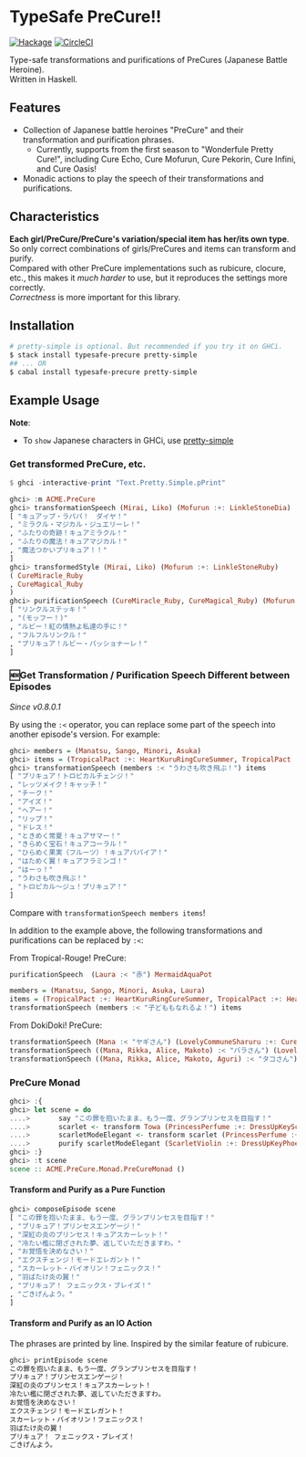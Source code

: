 # TypeSafe PreCure!!

[![Hackage](https://img.shields.io/hackage/v/typesafe-precure.svg)](http://hackage.haskell.org/package/typesafe-precure)
[![CircleCI](https://circleci.com/gh/igrep/typesafe-precure.svg?style=svg)](https://circleci.com/gh/igrep/typesafe-precure)

Type-safe transformations and purifications of PreCures (Japanese Battle Heroine).  
Written in Haskell.

## Features

- Collection of Japanese battle heroines "PreCure"  and their transformation and purification phrases.
    - Currently, supports from the first season to "Wonderfule Pretty Cure!", including Cure Echo, Cure Mofurun, Cure Pekorin, Cure Infini, and Cure Oasis!
- Monadic actions to play the speech of their transformations and purifications.

## Characteristics

**Each girl/PreCure/PreCure's variation/special item has her/its own type**.  
So only correct combinations of girls/PreCures and items can transform and purify.  
Compared with other PreCure implementations such as rubicure, clocure, etc., this makes it *much harder* to use, but it reproduces the settings more correctly.  
*Correctness* is more important for this library.

## Installation

```sh
# pretty-simple is optional. But recommended if you try it on GHCi.
$ stack install typesafe-precure pretty-simple
## ... OR
$ cabal install typesafe-precure pretty-simple
```

## Example Usage

**Note**:
- To `show` Japanese characters in GHCi, use [pretty-simple](https://github.com/cdepillabout/pretty-simple)

### Get transformed PreCure, etc.

```haskell
$ ghci -interactive-print "Text.Pretty.Simple.pPrint"

ghci> :m ACME.PreCure
ghci> transformationSpeech (Mirai, Liko) (Mofurun :+: LinkleStoneDia)
[ "キュアップ・ラパパ！　ダイヤ！"
, "ミラクル・マジカル・ジュエリーレ！"
, "ふたりの奇跡！キュアミラクル！"
, "ふたりの魔法！キュアマジカル！"
, "魔法つかいプリキュア！！"
]
ghci> transformedStyle (Mirai, Liko) (Mofurun :+: LinkleStoneRuby)
( CureMiracle_Ruby
, CureMagical_Ruby
)
ghci> purificationSpeech (CureMiracle_Ruby, CureMagical_Ruby) (Mofurun :+: LinkleStoneRuby, LinkleStick :+: LinkleStoneRuby)
[ "リンクルステッキ！"
, "(モッフー！)"
, "ルビー！紅の情熱よ私達の手に！"
, "フルフルリンクル！"
, "プリキュア！ルビー・パッショナーレ！"
]
```

### 🆕Get Transformation / Purification Speech Different between Episodes

*Since v0.8.0.1*

By using the `:<` operator, you can replace some part of the speech into another episode's version. For example:

```haskell
ghci> members = (Manatsu, Sango, Minori, Asuka)
ghci> items = (TropicalPact :+: HeartKuruRingCureSummer, TropicalPact :+: HeartKuruRingCureCoral, TropicalPact :+: HeartKuruRingCurePapaya, TropicalPact :+: HeartKuruRingCureFlamingo)
ghci> transformationSpeech (members :< "うわさも吹き飛ぶ！") items
[ "プリキュア！トロピカルチェンジ！"
, "レッツメイク！キャッチ！"
, "チーク！"
, "アイズ！"
, "ヘアー！"
, "リップ！"
, "ドレス！"
, "ときめく常夏！キュアサマー！"
, "きらめく宝石！キュアコーラル！"
, "ひらめく果実（フルーツ）！キュアパパイア！"
, "はためく翼！キュアフラミンゴ！"
, "はーっ！"
, "うわさも吹き飛ぶ！"
, "トロピカル〜ジュ！プリキュア！"
]
```

Compare with `transformationSpeech members items`!

In addition to the example above, the following transformations and purifications can be replaced by `:<`:

From Tropical-Rouge! PreCure:

```haskell
purificationSpeech  (Laura :< "赤") MermaidAquaPot

members = (Manatsu, Sango, Minori, Asuka, Laura)
items = (TropicalPact :+: HeartKuruRingCureSummer, TropicalPact :+: HeartKuruRingCureCoral, TropicalPact :+: HeartKuruRingCurePapaya, TropicalPact :+: HeartKuruRingCureFlamingo, MermaidAquaPact :+: HeartKuruRingCureLaMer)
transformationSpeech (members :< "子どももなれるよ！") items
```

From DokiDoki! PreCure:

```haskell
transformationSpeech (Mana :< "ヤギさん") (LovelyCommuneSharuru :+: CureLoveads)
transformationSpeech ((Mana, Rikka, Alice, Makoto) :< "バラさん") (LovelyCommuneSharuru :+: CureLoveads, LovelyCommuneRaquel :+: CureLoveads, LovelyCommuneLance :+: CureLoveads, LovelyCommuneDavi :+: CureLoveads)
transformationSpeech ((Mana, Rikka, Alice, Makoto, Aguri) :< "タコさん") (LovelyCommuneSharuru :+: CureLoveads, LovelyCommuneRaquel :+: CureLoveads, LovelyCommuneLance :+: CureLoveads, LovelyCommuneDavi :+: CureLoveads, LoveEyesPalette :+: CureLoveads)
```

### PreCure Monad

```haskell
ghci> :{
ghci> let scene = do
....>       say "この罪を抱いたまま、もう一度、グランプリンセスを目指す！"
....>       scarlet <- transform Towa (PrincessPerfume :+: DressUpKeyScarlet)
....>       scarletModeElegant <- transform scarlet (PrincessPerfume :+: DressUpKeyPhoenix)
....>       purify scarletModeElegant (ScarletViolin :+: DressUpKeyPhoenix)
ghci> :}
ghci> :t scene
scene :: ACME.PreCure.Monad.PreCureMonad ()
```

#### Transform and Purify as a Pure Function

```haskell
ghci> composeEpisode scene
[ "この罪を抱いたまま、もう一度、グランプリンセスを目指す！"
, "プリキュア！プリンセスエンゲージ！"
, "深紅の炎のプリンセス！キュアスカーレット！"
, "冷たい檻に閉ざされた夢、返していただきますわ。"
, "お覚悟を決めなさい！"
, "エクスチェンジ！モードエレガント！"
, "スカーレット・バイオリン！フェニックス！"
, "羽ばたけ炎の翼！"
, "プリキュア！ フェニックス・ブレイズ！"
, "ごきげんよう。"
]
```

#### Transform and Purify as an IO Action

The phrases are printed by line. Inspired by the similar feature of rubicure.

```haskell
ghci> printEpisode scene
この罪を抱いたまま、もう一度、グランプリンセスを目指す！
プリキュア！プリンセスエンゲージ！
深紅の炎のプリンセス！キュアスカーレット！
冷たい檻に閉ざされた夢、返していただきますわ。
お覚悟を決めなさい！
エクスチェンジ！モードエレガント！
スカーレット・バイオリン！フェニックス！
羽ばたけ炎の翼！
プリキュア！ フェニックス・ブレイズ！
ごきげんよう。
```
